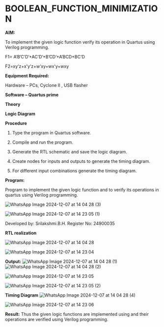 # BOOLEAN_FUNCTION_MINIMIZATION

**AIM:**

To implement the given logic function verify its operation in Quartus using Verilog programming.

F1= A’B’C’D’+AC’D’+B’CD’+A’BCD+BC’D 

F2=xy’z+x’y’z+w’xy+wx’y+wxy

**Equipment Required:**

Hardware – PCs, Cyclone II , USB flasher

**Software – Quartus prime**

**Theory**

**Logic Diagram**

**Procedure**

1.	Type the program in Quartus software.

2.	Compile and run the program.

3.	Generate the RTL schematic and save the logic diagram.

4.	Create nodes for inputs and outputs to generate the timing diagram.

5.	For different input combinations generate the timing diagram.


**Program:**

 Program to implement the given logic function and to verify its operations in quartus using Verilog programming. 

![WhatsApp Image 2024-12-07 at 14 04 28 (3)](https://github.com/user-attachments/assets/ee4e3136-48ed-4c40-959d-77908eb221fe)

![WhatsApp Image 2024-12-07 at 14 23 05 (1)](https://github.com/user-attachments/assets/fe347ea0-842d-4095-87b0-1ec529a3c736)


Developed by: Srilakshmi.B.H.
Register No: 24900035


**RTL realization**

![WhatsApp Image 2024-12-07 at 14 04 28](https://github.com/user-attachments/assets/632ff12e-ae26-44c9-8e03-8d9ec8ef3447)

![WhatsApp Image 2024-12-07 at 14 23 04](https://github.com/user-attachments/assets/39a25363-2032-42a3-8a3a-e492de208f88)

**Output:**
![WhatsApp Image 2024-12-07 at 14 04 28 (1)](https://github.com/user-attachments/assets/4eb9b0ec-8b92-4d89-a6f2-2e49cbe17a1e)
![WhatsApp Image 2024-12-07 at 14 04 28 (2)](https://github.com/user-attachments/assets/d91cc997-db97-49ad-8bb7-e56d09acc4f7)


![WhatsApp Image 2024-12-07 at 14 23 05](https://github.com/user-attachments/assets/16661f6e-efc1-4b4c-a8d1-669bff4a456e)

![WhatsApp Image 2024-12-07 at 14 23 05 (2)](https://github.com/user-attachments/assets/4d4d0031-cf58-4132-9cdd-99b9a217b789)


**Timing Diagram**
![WhatsApp Image 2024-12-07 at 14 04 28 (4)](https://github.com/user-attachments/assets/23cdcb6d-6764-43a8-b2af-58040464ba1a)

![WhatsApp Image 2024-12-07 at 14 23 06](https://github.com/user-attachments/assets/e72669a2-a1cd-46e5-bf0a-805a44a53401)


**Result:**
Thus the given logic functions are implemented using and their operations are verified using Verilog programming.

